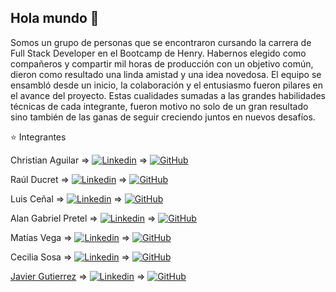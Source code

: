 ## Hola mundo 👋

Somos un grupo de personas que se encontraron cursando la carrera de Full Stack Developer en el Bootcamp de Henry. Habernos elegido como compañeros y compartir mil horas de producción con un objetivo común, dieron como resultado una linda amistad y una idea novedosa. 
El equipo se ensambló desde un inicio, la colaboración y el entusiasmo fueron pilares en el avance del proyecto. Estas cualidades sumadas a las grandes habilidades técnicas de cada integrante, fueron motivo no solo de un gran resultado sino también de las ganas de seguir creciendo juntos en nuevos desafíos.

⭐ Integrantes

Christian Aguilar => <span style="margin-top:5px" >[![Linkedin](https://img.shields.io/badge/-LinkedIn-blue?style=flat&logo=Linkedin&logoColor=white)](https://https://www.linkedin.com/in/christian-aguilar-dev/) => [![GitHub](https://img.shields.io/badge/-GitHub-black?style=flat&logo=GitHub&logoColor=white)](https://github.com/xchristx) </span>

Raúl Ducret => <span style="margin-top:5px" >[![Linkedin](https://img.shields.io/badge/-LinkedIn-blue?style=flat&logo=Linkedin&logoColor=white)](https://www.linkedin.com/in/raulducret/) => [![GitHub](https://img.shields.io/badge/-GitHub-black?style=flat&logo=GitHub&logoColor=white)](https://github.com/red1730) </span> 

Luis Ceñal => <span style="margin-top:5px" >[![Linkedin](https://img.shields.io/badge/-LinkedIn-blue?style=flat&logo=Linkedin&logoColor=white)](https://www.linkedin.com/in/luis-ce%C3%B1al-35051b51/) => [![GitHub](https://img.shields.io/badge/-GitHub-black?style=flat&logo=GitHub&logoColor=white)](https://github.com/luchocenial) </span>

Alan Gabriel Pretel => <span style="margin-top:5px" >[![Linkedin](https://img.shields.io/badge/-LinkedIn-blue?style=flat&logo=Linkedin&logoColor=white)](https://www.linkedin.com/in/gabriel-pretel-2ab1551b7/)  => [![GitHub](https://img.shields.io/badge/-GitHub-black?style=flat&logo=GitHub&logoColor=white)](https://github.com/Gabipretel) </span>

Matías Vega  => <span style="margin-top:5px" >[![Linkedin](https://img.shields.io/badge/-LinkedIn-blue?style=flat&logo=Linkedin&logoColor=white)](https://www.linkedin.com/in/mat%C3%ADas-vega-dev/)  => [![GitHub](https://img.shields.io/badge/-GitHub-black?style=flat&logo=GitHub&logoColor=white)](https://github.com/ElMatiVega) </span>

Cecilia Sosa => <span style="margin-top:5px" >[![Linkedin](https://img.shields.io/badge/-LinkedIn-blue?style=flat&logo=Linkedin&logoColor=white)](https://www.linkedin.com/in/cecilia-sosa-56702b94/)  => [![GitHub](https://img.shields.io/badge/-GitHub-black?style=flat&logo=GitHub&logoColor=white)](https://github.com/mcecisosa) </span>

[Javier Gutierrez](https://dkndrd.com) => <span style="margin-top:5px" >[![Linkedin](https://img.shields.io/badge/-LinkedIn-blue?style=flat&logo=Linkedin&logoColor=white)](https://www.linkedin.com/in/dukindroid)  => [![GitHub](https://img.shields.io/badge/-GitHub-black?style=flat&logo=GitHub&logoColor=white)](https://github.com/dukindroid) </span>
 
<!--

**Here are some ideas to get you started:**

🙋‍♀️ A short introduction - what is your organization all about?
🌈 Contribution guidelines - how can the community get involved?
👩‍💻 Useful resources - where can the community find your docs? Is there anything else the community should know?
🍿 Fun facts - what does your team eat for breakfast?
🧙 Remember, you can do mighty things with the power of [Markdown](https://docs.github.com/github/writing-on-github/getting-started-with-writing-and-formatting-on-github/basic-writing-and-formatting-syntax)
-->
